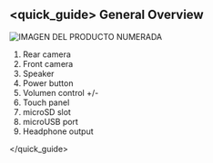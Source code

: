 ## <quick_guide> General Overview

![IMAGEN DEL PRODUCTO NUMERADA](http://static.energysistem.com/images/manuals/42027/54afb2a61b236.jpg)

1. Rear camera
2. Front camera
3. Speaker
4. Power button
5. Volumen control +/-
6. Touch panel
7. microSD slot
8. microUSB port
9. Headphone output

</quick_guide>
